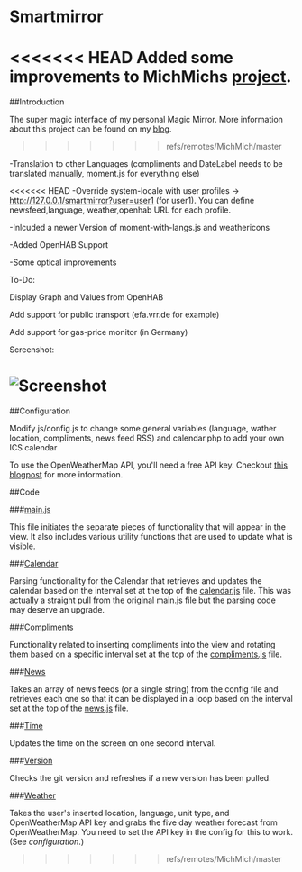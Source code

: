 Smartmirror
===========

<<<<<<< HEAD
Added some improvements to MichMichs [project](http://michaelteeuw.nl/tagged/magicmirror).
=======
##Introduction

The super magic interface of my personal Magic Mirror. More information about this project can be found on my [blog](http://michaelteeuw.nl/tagged/magicmirror).
>>>>>>> refs/remotes/MichMich/master

-Translation to other Languages (compliments and DateLabel needs to be translated manually, moment.js for everything else)

<<<<<<< HEAD
-Override system-locale with user profiles -> http://127.0.0.1/smartmirror?user=user1 (for user1). You can define newsfeed,language, weather,openhab URL for each profile.

-Inlcuded a newer Version of moment-with-langs.js and weathericons

-Added OpenHAB Support

-Some optical improvements


To-Do:

Display Graph and Values from OpenHAB

Add support for public transport (efa.vrr.de for example)

Add support for gas-price monitor (in Germany)








Screenshot:


![Screenshot](https://cloud.githubusercontent.com/assets/8407566/9839264/4fbd2f7c-5a74-11e5-8d79-078886477cd6.png)
=======

##Configuration

Modify js/config.js to change some general variables (language, wather location, compliments, news feed RSS) and calendar.php to add your own ICS calendar

To use the OpenWeatherMap API, you'll need a free API key. Checkout [this blogpost](http://michaelteeuw.nl/post/131504229357/what-happened-to-the-weather) for more information.

##Code

###[main.js](js/main.js)

This file initiates the separate pieces of functionality that will appear in the view.  It also includes various utility functions that are used to update what is visible.

###[Calendar](js/calendar)

Parsing functionality for the Calendar that retrieves and updates the calendar based on the interval set at the top of the [calendar.js](js/calendar/calendar.js) file. This was actually a straight pull from the original main.js file but the parsing code may deserve an upgrade.

###[Compliments](js/compliments)

Functionality related to inserting compliments into the view and rotating them based on a specific interval set at the top of the [compliments.js](js/compliments/compliments.js) file.

###[News](js/news)

Takes an array of news feeds (or a single string) from the config file and retrieves each one so that it can be displayed in a loop based on the interval set at the top of the [news.js](js/news/news.js) file.

###[Time](js/time)

Updates the time on the screen on one second interval.

###[Version](js/version)

Checks the git version and refreshes if a new version has been pulled.

###[Weather](js/weather)

Takes the user's inserted location, language, unit type, and OpenWeatherMap API key and grabs the five day weather forecast from OpenWeatherMap. You need to set the API key in the config for this to work. (See *configuration*.)


>>>>>>> refs/remotes/MichMich/master
